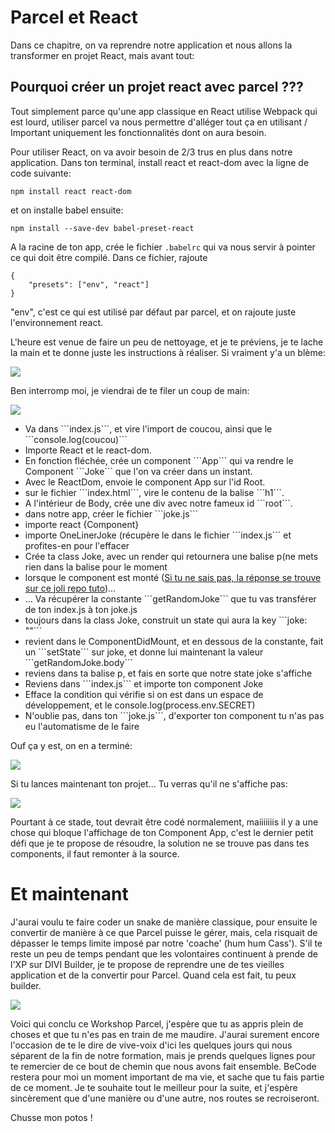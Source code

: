 
<h1>Parcel et React</h1>

Dans ce chapitre, on va reprendre notre application et nous allons la transformer en projet React, mais avant tout:

<h2> Pourquoi créer un projet react avec parcel ??? </h2>

Tout simplement parce qu'une app classique en React utilise Webpack qui est lourd, utiliser parcel va nous permettre d'alléger tout ça en utilisant / Important uniquement les fonctionnalités dont on aura besoin.

Pour utiliser React, on va avoir besoin de 2/3 trus en plus dans notre application.
Dans ton terminal, install react et react-dom avec la ligne de code suivante:

```
npm install react react-dom
```

et on installe babel ensuite:

```
npm install --save-dev babel-preset-react
```

A la racine de ton app, crée le fichier ```.babelrc``` qui va nous servir à pointer ce qui doit être compilé. Dans ce fichier, rajoute

```
{
    "presets": ["env", "react"]
}
```

"env", c'est ce qui est utilisé par défaut par parcel, et on rajoute juste l'environnement react.

L'heure est venue de faire un peu de nettoyage, et je te préviens, je te lache la main et te donne juste les instructions à réaliser. Si vraiment y'a un blème:

<img src="https://66.media.tumblr.com/8f5ac41977e5aa367b19a1e708317a54/tumblr_inline_olffrrNIPz1s9x8us_500.gif" />

Ben interromp moi, je viendrai de te filer un coup de main:

<img src="https://media.giphy.com/media/XzD71I16QPnuU/giphy.gif" />



<ul>
  <li>Va dans ```index.js```, et vire l'import de coucou, ainsi que le ```console.log(coucou)```</li>

<li>Importe React et le react-dom.</li>

<li>En fonction fléchée, crée un component ```App``` qui va rendre le Component ```Joke``` que l'on va créer dans un instant.</li>

<li>Avec le ReactDom, envoie le component App sur l'id Root.</li>

<li>sur le fichier ```index.html```, vire le contenu de la balise ```h1```.</li>

<li>A l'intérieur de Body, crée une div avec notre fameux id ```root```.</li>

<li>dans notre app, créer le fichier ```joke.js```</li>

<li>importe react {Component}</li>

<li>importe OneLinerJoke (récupère le dans le fichier ```index.js``` et profites-en pour l'effacer</li>

<li>Crée ta class Joke, avec un render qui retournera une balise p(ne mets rien dans la balise pour le moment</li>

<li> lorsque le component est monté (<a href="https://github.com/GuyVil1/theorie-React/blob/master/10.de-l-enfant-vers-le-parent.md">Si tu ne sais pas, la réponse se trouve sur ce joli repo tuto</a>)... </li>

<li>... Va récupérer la constante ```getRandomJoke``` que tu vas transférer de ton index.js à ton joke.js</li>

<li> toujours dans la class Joke, construit un state qui aura la key ```joke: ""```</li>

<li>revient dans le ComponentDidMount, et en dessous de la constante, fait un ```setState``` sur joke, et donne lui maintenant la valeur ```getRandomJoke.body```</li>

<li>reviens dans ta balise p, et fais en sorte que notre state joke s'affiche</li> 

<li> Reviens dans ```index.js``` et importe ton component Joke</li>

<li>Efface la condition qui vérifie si on est dans un espace de développement, et le console.log(process.env.SECRET)</li>

<li>N'oublie pas, dans ton ```joke.js```, d'exporter ton component tu n'as pas eu l'automatisme de le faire</li>

</ul>


Ouf ça y est, on en a terminé:

<img src="http://welikeit.fr/wp-content/uploads/2014/08/bvb104-gif-drew-relief.gif" />

Si tu lances maintenant ton projet... Tu verras qu'il ne s'affiche pas:

<img src="https://thumbs.gfycat.com/AngryBrokenKodiakbear-max-1mb.gif" />

Pourtant à ce stade, tout devrait être codé normalement, maiiiiiiis il y a une chose qui bloque l'affichage de ton Component App, c'est le dernier petit défi que je te propose de résoudre, la solution ne se trouve pas dans tes components, il faut remonter à la source.

<h1> Et maintenant</h1>

J'aurai voulu  te faire coder un snake de manière classique, pour ensuite le convertir de manière à ce que Parcel puisse le gérer, mais, cela risquait de dépasser le temps limite imposé par notre 'coache' (hum hum Cass').
S'il te reste un peu de temps pendant que les volontaires continuent à prende de l'XP sur DIVI Builder, je te propose de reprendre une de tes vieilles application et de la convertir pour Parcel. Quand cela est fait, tu peux builder.

<img src="https://media.giphy.com/media/lD76yTC5zxZPG/giphy.gif" />
          
Voici qui conclu ce Workshop Parcel, j'espère que tu as appris plein de choses et que tu n'es pas en train de me maudire. J'aurai surement encore l'occasion de te le dire de vive-voix d'ici les quelques jours qui nous séparent de la fin de notre formation, mais je prends quelques lignes pour te remercier de ce bout de chemin que nous avons fait ensemble.
BeCode restera pour moi un moment important de ma vie, et sache que tu fais partie de ce moment.
Je te souhaite tout le meilleur pour la suite, et j'espère sincèrement que d'une manière ou d'une autre, nos routes se recroiseront.

Chusse mon potos !
